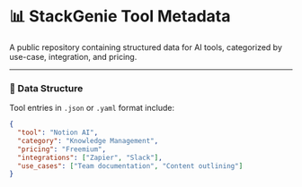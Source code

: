 # 📊 StackGenie Tool Metadata

A public repository containing structured data for AI tools, categorized by use-case, integration, and pricing.

---

### 📁 Data Structure

Tool entries in `.json` or `.yaml` format include:

```json
{
  "tool": "Notion AI",
  "category": "Knowledge Management",
  "pricing": "Freemium",
  "integrations": ["Zapier", "Slack"],
  "use_cases": ["Team documentation", "Content outlining"]
}
